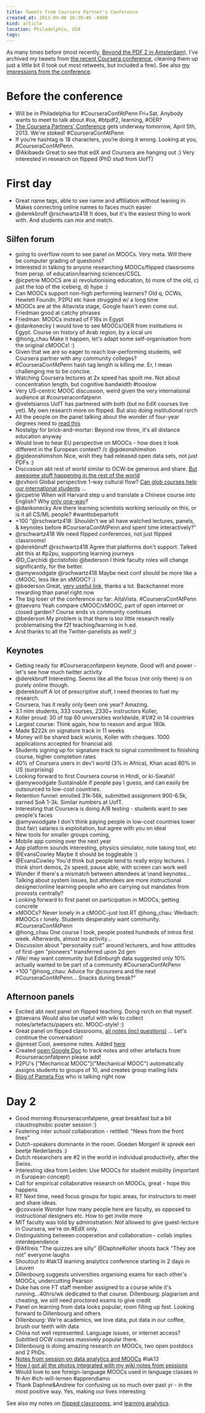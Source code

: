 ```yaml
---
title: Tweets from Coursera Partner's Conference
created_at: 2013-04-06 18:39:45 -0400
kind: article
location: Philadelphia, USA
tags: 
---
```

As many times before (most recently, [Beyond the PDF 2 in Amsterdam](http://reganmian.net/blog/2013/03/22/tweets-from-beyond-the-pdf-2.html)), I've archived my tweets from [the recent Coursera conference](http://conference.coursera.org/), cleaning them up just a little bit (I took out most retweets, but included a few). See also [my impressions from the conference](http://reganmian.net/blog/2013/04/06/impressions-from-the-first-coursera-conference/).

# Before the conference
- Will be in Philadelphia for #CourseraConfAtPenn Fri+Sat. Anybody wants to meet to talk about #oa, #btpdf2, learning, #OER?
- [The Coursera Partners' Conference](http://conference.coursera.org/) gets underway tomorrow, April 5th, 2013. We're stoked! #CourseraConfAtPenn
- If you’re hashtag is 18 characters, you’re doing it wrong. Looking at you, #CourseraConfAtPenn.
- @Akibaedx Great to see that edX and Coursera are hanging out :) Very interested in research on flipped (PhD stud from UofT)

<!-- more -->

# First day
- Great name tags, able to see name and affiliation without leaning in. Makes connecting online names to faces much easier
- @derekbruff @rschwartz418 It does, but it's the easiest thing to work with. And students can mix and match.

## Silfen forum
- going to overflow room to see panel on MOOCs. Very meta. Will there be computer grading of questions?
- Interested in talking to anyone researching MOOCs/flipped classrooms from persp. of education/learning sciences/CSCL
- @icpetrie MOOCS are a) revolutionising education, b) more of the old, c) just the top of the iceberg, d) hype :)
- Can MOOCs support non-high performing learners? Old q, OCWs, Hewlett Foundn, P2PU etc have struggled w/ a long time
- MOOCs are at the Altavista stage, Google hasn't even come out. Friedman good at catchy phrases
- Friedman: MOOCs instead of F16s in Egypt
- @dankonecky I would love to see MOOCs/OER from institutions in Egypt. Course on history of Arab region, by a local uni
- @hong_chau Make it happen, let's adapt some self-organisation from the original cMOOCs! :)
- Given that we are so eager to reach low-performing students, will Coursera partner with any community colleges?
- #CourseraConfAtPenn hash tag length is killing me. Er, I mean challenging me to be concise.
- Watching Coursera lectures at 2x speed has spoilt me. Not about concentration length, but cognitive bandwidth #tooslow
- Very US-centric MOOC discussion, weird given the very international audience at #courseraconfatpenn
- @veletsianos UofT has partnered with both (but no EdX courses live yet). My own research more on flipped. But also doing institutional rsrch
- All the people on the panel talking about the wonder of four-year degrees need to [read this](http://www.theawl.com/2013/02/how-to-save-college)
- Nostalgy for brick-and-mortar: Beyond row three, it's all distance education anyway
- Would love to hear EU perspective on MOOCs - how does it look different in the European context? /c @gideonshimshon
- @gideonshimshon Nice, wish they had released open data sets, not just PDFs :)
- Discussion abt rest of world similar to OCW-be generous and share. [But awesome stuff happening in the rest of the world](http://reganmian.net/blog/2008/12/05/worlds-largest-university-opens-almost-all-its-materials/)
- @cvhorii Global perspective 1-way cultural flow? [Can glob courses help our international students](http://reganmian.net/blog/2008/12/05/worlds-largest-university-opens-almost-all-its-materials/) …
- @icpetrie When will Harvard step u and translate a Chinese course into English? Why [only one-way](http://open.163.com/)?
- @dankonecky Are there learning scientists working seriously on this, or is it all CS/ML people? #wanttobepartofit
- +100 “@rschwartz418: Shouldn't we all have watched lectures, panels, & keynotes before #CourseraConfAtPenn and spent time interactively?”
- @rschwartz418 We need flipped conferences, not just flipped classrooms!
- @derekbruff @rschwartz418  Agree that platforms don't support. Talked abt this at #p2pu, supporting learning journeys
- @D_Carchidi @cristofolo @bederson I think faculty roles will change significantly, for the better.
- @amywoodgate @rschwartz418 Maybe next conf should be more like a cMOOC, less like an xMOOC? :)
- @bederson Great, [very useful link](http://www.sr.ithaka.org/research-publications/current-status-research-online-learning-postsecondary-education), thanks a lot. Backchannel more rewarding than panel right now
- The big loser of the conference so far: AltaVista. #CourseraConfAtPenn
- @taevans Yeah compare cMOOC/xMOOC, part of open internet or closed garden? Course ends vs community continues
- @bederson My problem is that there is too little research really problematising the f2f teaching/learning in h.ed.
- And thanks to all the Twitter-panelists as well! ;)

## Keynotes
- Getting ready for #Courseraconfatpenn keynote. Good wifi and power - let's see how much twitter activity
- @derekbruff Interesting. Seems like all the focus (not only there) is on purely online though.
- @derekbruff A lot of prescriptive stuff, I need theories to fuel my research.
- Coursera, has it really only been one year? Amazing.
- 3.1 mlm students, 333 courses, 2330+ instructors Koller,
- Koller proud: 30 of top 60 universities worldwide, #1/#2 in 14 countries
- Largest course: Think again, how to reason and argue 180k.
- Made $222k on signature track in 11 weeks
- Money will be shared back w/unis, Koller with cheques. 1000 applications accepted for financial aid.
- Students signing up for signature track to signal commitment to finishing course, higher completion rates
- 40% of Coursera users in dev'l world (3% in Africa), Khan acad 80% in US (surprising)
- Looking forward to first Coursera course in Hindi, or ki-Swahili!
- @amywoodgate Sustainable if people pay I guess, and can easily be outsourced to low-cost countries.
- Retention funnel: enrolled 31k-56k, submitted assignment 900-6.5k, earned SoA 1-3k. Similar numbers at UofT.
- Interesting that Coursera is doing A/B testing - students want to see people's faces
- @amywoodgate I don't think paying people in low-cost countries lower (but fair) salaries is exploitation, but agree with you on ideal
- New tools for smaller groups coming,
- Mobile app coming over the next year
- App platform sounds interesting, physics simulator, note taking tool, etc
- @EvansCowley Maybe it should be toggleable :)
- @EvansCowley You'd think but people tend to really enjoy lectures. I think short demos, 2x speed, pause able, with screen can work well
- Wonder if there's a mismatch between attendees at \nand keynotes… Talking about system issues, but attendees are more instructional designer/online learning people who are carrying out mandates from provosts centrally?
- Looking forward to first panel on participation in MOOCs, getting concrete
- xMOOCs? Never lonely in a cMOOC-just lost.RT @hong_chau: Werbach: #MOOCs r lonely. Students desperately want community. #CourseraConfAtPenn
- @hong_chau One course I took, people posted hundreds of intros first week. Afterwards, almost no activity...
- Discussion about "personality cult" around lecturers, and how attitudes of first-gen "pioneers" transferred upon 2d gen
- /We/ may want community but Edinburgh data suggested only 10% actually wanted to be part of a community #CourseraConfAtPenn
- +100 “@hong_chau: Advice for @coursera and the next #CourseraConfAtPenn... Snacks during break?”

## Afternoon panels
- Excited abt next panel on flipped teaching. Doing rsrch on that myself.
- @taevans Would also be useful with wiki to collect notes/artefacts/papers etc. MOOC-style! :)
- Great panel on flipped classrooms, [all notes (incl questions)](http://reganmian.net/wiki/flipped_classrooms) … Let's continue the conversation!
- @preset Cool, awesome notes. Added [here](https://docs.google.com/document/d/1QJMiAWDmFRv4y9KM-cbg2S6oC2BPaPd7_tyStULd6pQ/edit)
- Created [open Google Doc](https://docs.google.com/document/d/1QJMiAWDmFRv4y9KM-cbg2S6oC2BPaPd7_tyStULd6pQ/edit) to track notes and other artefacts from #courseraconfatpenn please add!
- P2PU's ["Mechanical MOOC"]("Mechanical MOOC") automatically assigns students to groups of 10, and creates group mailing lists
- [Blog of Pamela Fox](http://blog.pamelafox.org/) who is talking right now

# Day 2
- Good morning #courseraconfatpenn, great breakfast but a bit claustrophobic poster session :)
- Fostering inter school collaboration - retitled: "News from the front lines"
- Dutch-speakers dominante in the room. Goeden Morgen! ik spreek een beetje Nederlands :)
- Dutch researchers are #2 in the world in individual productivity, after the Swiss.
- Interesting idea from Leiden: Use MOOCs for student mobility (important in European concept)
- Call for empirical collaborative research on MOOCs, great - hope this happens
- RT Next time, need focus groups for topic areas, for instructors to meet and share ideas.
- @coxvaxie Wonder how many people here are faculty, as opposed to instructional designers etc. How to get invite more
- MIT faculty was told by administration: Not allowed to give guest-lecture in Coursera, we're on #EdX only.
- Distinguishing between cooperation and collaboration - collab implies interdependence
- @Afilreis "The quizzes are silly" @DaphneKoller shoots back "They are not" everyone laughs
- Shoutout to #lak13 learning analytics conference starting in 2 days in Leuven
- Dillenbourg suggests universities organising exams for each other's MOOCs, undercutting Pearson
- Duke has one FT staff member assigned to a course while it's running...40hrs/wk dedicated to that course. Dillenbourg: plagiarism and cheating, we still need proctored exams to give credit
- Panel on learning from data looks popular, room filling up fast. Looking forward to Dillenbourg and others
- Dillenbourg: We're academics, we love data, put data in our coffee, brush our teeth with data
- China not well represented. Language issues, or internet access? Subtitled OCW courses massively popular there.
- Dillenbourg is doing amazing research on MOOCs, two open postdocs and 2 PhDs.
- [Notes from session on data analytics and MOOCs](http://reganmian.net/wiki/learning_from_data) #lak13
- [How I got all the photos integrated with my wiki notes from sessions](http://reganmian.net/blog/2013/01/25/integrating-iphone-photography-with-wiki-for-note-taking-during-conference/)
- Would love to see foreign-language MOOCs used in language classes in N-Am #ich-will-lernen #apprendiamo
- Thank Daphne&Andrew for confusing us so much over past yr - in the most positive way. Yes, making our lives interesting

See also my notes on [flipped classrooms](http://reganmian.net/wiki/flipped_classroom), and [learning analytics](http://reganmian.net/wiki/learning_from_data).
